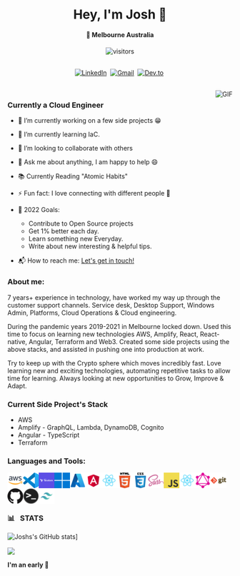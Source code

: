   <p>
  <h1 align="center"><b>Hey, I'm Josh 👋</b></h1>
</p>

<p>
  <h4 align="center"><b>🌆 Melbourne Australia</b></h4>
</p>

<p align="center">
    <img align="center" alt="visitors" src="https://gpvc.arturio.dev/josh-vincent" />
</p>

<p align="center">
<br>
<a href="https://www.linkedin.com/in/jvinnie/"><img src="https://img.shields.io/badge/linkedin-%230077B5.svg?&style=for-the-badge&logo=linkedin&logoColor=white" alt="LinkedIn" /></a>&nbsp;
<a href="mailto:0xVinnie@pm.me.com?subject=Hola%Josh"><img src="https://img.shields.io/badge/gmail-%23D14836.svg?&style=for-the-badge&logo=gmail&logoColor=white" alt="Gmail"/></a>&nbsp;
<a href="https://dev.to/joshvincent/"><img width="35px" src="https://dev-to-uploads.s3.amazonaws.com/uploads/logos/resized_logo_UQww2soKuUsjaOGNB38o.png" alt="Dev.to" /></a>&nbsp;

<!--<a href="https://josh-vincent.github.io/"><img alt="Website" src="https://img.shields.io/website?style=for-the-badge&up_message=portfolio&url=https%3A%2F%2Fkkvanonymous.github.io%2F"></a>-->
</p>

<br>

<img align="right" height="270px" alt="GIF" src="https://i.pinimg.com/originals/e4/26/70/e426702edf874b181aced1e2fa5c6cde.gif" />

### Currently a Cloud Engineer
- 🔭 I’m currently working on a few side projects :grin:
- 🌱 I’m currently learning IaC.

- 👯 I’m looking to collaborate with others

- 💬 Ask me about anything, I am happy to help :smile:

- 📚 Currently Reading "Atomic Habits"

- ⚡ Fun fact: I love connecting with different people :raised_hands:

- 🥅 2022 Goals:
  - Contribute to Open Source projects
  - Get 1% better each day.
  - Learn something new Everyday.
  - Write about new interesting & helpful tips.


- 📬 How to reach me: [Let's get in touch!][linkedin]

### About me:
7 years+ experience in technology, have worked my way up through the customer support channels.
Service desk, Desktop Support, Windows Admin, Platforms, Cloud Operations & Cloud engineering.

During the pandemic years 2019-2021 in Melbourne locked down.
Used this time to focus on learning new technologies AWS, Amplify, React, React-native, Angular, Terraform and Web3.
Created some side projects using the above stacks, and assisted in pushing one into production at work.

Try to keep up with the Crypto sphere which moves incredibly fast.
Love learning new and exciting technologies, automating repetitive tasks to allow time for learning.
Always looking at new opportunities to Grow, Improve & Adapt.

### Current Side Project's Stack

- AWS
- Amplify - GraphQL, Lambda, DynamoDB, Cognito
- Angular - TypeScript
- Terraform

### Languages and Tools:
<img align="left" alt="AWS" width="35px" src="https://raw.githubusercontent.com/github/explore/80688e429a7d4ef2fca1e82350fe8e3517d3494d/topics/aws/aws.png" />
<img align="left" alt="Visual Studio Code" width="35px" src="https://raw.githubusercontent.com/github/explore/80688e429a7d4ef2fca1e82350fe8e3517d3494d/topics/visual-studio-code/visual-studio-code.png" />
<img align="left" alt="Terraform" width="35px" src="https://raw.githubusercontent.com/github/explore/80688e429a7d4ef2fca1e82350fe8e3517d3494d/topics/terraform/terraform.png" />
<img align="left" alt="Terraform" width="35px" src="https://raw.githubusercontent.com/github/explore/80688e429a7d4ef2fca1e82350fe8e3517d3494d/topics/windows/windows.png" />
<img align="left" alt="Terraform" width="35px" src="https://raw.githubusercontent.com/github/explore/80688e429a7d4ef2fca1e82350fe8e3517d3494d/topics/azure/azure.png" />
<img align="left" alt="Angular" width="35px" src="https://raw.githubusercontent.com/github/explore/80688e429a7d4ef2fca1e82350fe8e3517d3494d/topics/angular/angular.png" />
<img align="left" alt="React" width="35px" src="https://raw.githubusercontent.com/github/explore/80688e429a7d4ef2fca1e82350fe8e3517d3494d/topics/react-native/react-native.png" />
<img align="left" alt="HTML5" width="35px" src="https://raw.githubusercontent.com/github/explore/80688e429a7d4ef2fca1e82350fe8e3517d3494d/topics/html/html.png" />
<img align="left" alt="CSS3" width="35px" src="https://raw.githubusercontent.com/github/explore/80688e429a7d4ef2fca1e82350fe8e3517d3494d/topics/css/css.png" />
<img align="left" alt="Sass" width="35px" src="https://raw.githubusercontent.com/github/explore/80688e429a7d4ef2fca1e82350fe8e3517d3494d/topics/sass/sass.png" />
<img align="left" alt="JavaScript" width="35px" src="https://raw.githubusercontent.com/github/explore/80688e429a7d4ef2fca1e82350fe8e3517d3494d/topics/javascript/javascript.png" />
<img align="left" alt="React" width="35px" src="https://raw.githubusercontent.com/github/explore/80688e429a7d4ef2fca1e82350fe8e3517d3494d/topics/react/react.png" />
<img align="left" alt="GraphQL" width="35px" src="https://raw.githubusercontent.com/github/explore/80688e429a7d4ef2fca1e82350fe8e3517d3494d/topics/graphql/graphql.png" />
<img align="left" alt="Git" width="35px" src="https://raw.githubusercontent.com/github/explore/80688e429a7d4ef2fca1e82350fe8e3517d3494d/topics/git/git.png" />
<img align="left" alt="GitHub" width="35px" src="https://raw.githubusercontent.com/github/explore/78df643247d429f6cc873026c0622819ad797942/topics/github/github.png" />
<img align="left" alt="Terminal" width="35px" src="https://raw.githubusercontent.com/github/explore/80688e429a7d4ef2fca1e82350fe8e3517d3494d/topics/terminal/terminal.png" />
<img align="left" alt="Tailwind" width="35px" src="https://raw.githubusercontent.com/github/explore/80688e429a7d4ef2fca1e82350fe8e3517d3494d/topics/tailwind/tailwind.png" />
<br>
<br>
<br>
<br>

<!-- stats
<br>
### :zap: Recent Github Activity
<!--START_SECTION:activity-->
<!--END_SECTION:activity-->

### 📊 &nbsp; STATS

![Joshs's GitHub stats](https://github-readme-stats.vercel.app/api?username=josh-vincent&show_icons=true&count_private=true)]

<img align="center" src="https://github-readme-stats.vercel.app/api/top-langs/?username=josh-vincent&show_icons=true&hide_border=true&theme=radical">

<!--START_SECTION_LINES_OF_CODE:readme-info-->

<!--END_SECTION_LINES_OF_CODE:readme-info-->

<!--START_SECTION_DAILY_COMMIT:readme-info-->
**I'm an early 🐤**


<!--END_SECTION_DAILY_COMMIT:readme-info-->
<br>

<!--[website]: -->
[twitter]: https://twitter.com/jvinnie
[linkedin]: https://www.linkedin.com/in/jvinnie
